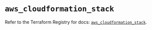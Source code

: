 # `aws_cloudformation_stack`

Refer to the Terraform Registry for docs: [`aws_cloudformation_stack`](https://registry.terraform.io/providers/hashicorp/aws/5.95.0/docs/resources/cloudformation_stack).
